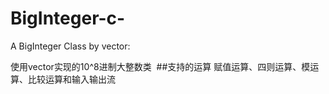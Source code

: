 # BigInteger-c-
A BigInteger Class by vector:

使用vector<int>实现的10^8进制大整数类
 ##支持的运算
赋值运算、四则运算、模运算、比较运算和输入输出流
